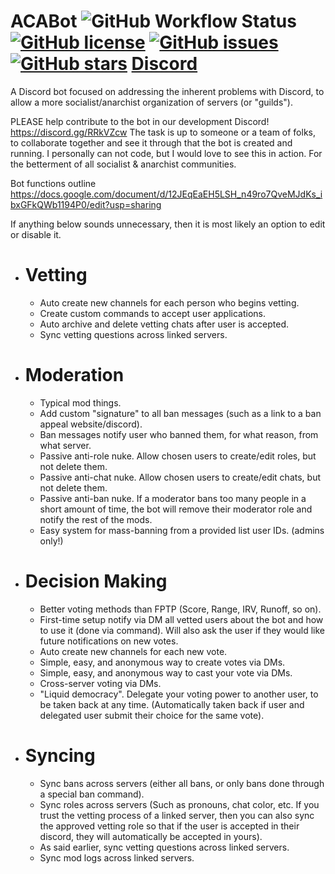 # ACABot ![GitHub Workflow Status](https://img.shields.io/github/workflow/status/RainOfPain125/ACABot/Rust) [![GitHub license](https://img.shields.io/github/license/RainOfPain125/ACABot)](https://github.com/RainOfPain125/ACABot/blob/main/LICENSE) [![GitHub issues](https://img.shields.io/github/issues/RainOfPain125/ACABot)](https://github.com/RainOfPain125/ACABot/issues) [![GitHub stars](https://img.shields.io/github/stars/RainOfPain125/ACABot)](https://github.com/RainOfPain125/ACABot/stargazers) [Discord](https://img.shields.io/discord/714625798056706057)
A Discord bot focused on addressing the inherent problems with Discord, to allow a more socialist/anarchist organization of servers (or "guilds").

PLEASE help contribute to the bot in our development Discord! https://discord.gg/RRkVZcw
The task is up to someone or a team of folks, to collaborate together and see it through that the bot is created and running.
I personally can not code, but I would love to see this in action. For the betterment of all socialist & anarchist communities.

Bot functions outline https://docs.google.com/document/d/12JEqEaEH5LSH_n49ro7QveMJdKs_ibxGFkQWb1194P0/edit?usp=sharing

If anything below sounds unnecessary, then it is most likely an option to edit or disable it.

- # Vetting
  - Auto create new channels for each person who begins vetting.
  - Create custom commands to accept user applications.
  - Auto archive and delete vetting chats after user is accepted.
  - Sync vetting questions across linked servers.

- # Moderation
  - Typical mod things.
  - Add custom "signature" to all ban messages (such as a link to a ban appeal website/discord).
  - Ban messages notify user who banned them, for what reason, from what server.
  - Passive anti-role nuke. Allow chosen users to create/edit roles, but not delete them.
  - Passive anti-chat nuke. Allow chosen users to create/edit chats, but not delete them.
  - Passive anti-ban nuke. If a moderator bans too many people in a short amount of time, the bot will remove their moderator role and notify the rest of the mods.
  - Easy system for mass-banning from a provided list user IDs. (admins only!)

- # Decision Making
  - Better voting methods than FPTP (Score, Range, IRV, Runoff, so on).
  - First-time setup notify via DM all vetted users about the bot and how to use it (done via command). Will also ask the user if they would like future notifications on new votes.
  - Auto create new channels for each new vote.
  - Simple, easy, and anonymous way to create votes via DMs.
  - Simple, easy, and anonymous way to cast your vote via DMs.
  - Cross-server voting via DMs.
  - "Liquid democracy". Delegate your voting power to another user, to be taken back at any time. (Automatically taken back if user and delegated user submit their choice for the same vote).

- # Syncing
  - Sync bans across servers (either all bans, or only bans done through a special ban command).
  - Sync roles across servers (Such as pronouns, chat color, etc. If you trust the vetting process of a linked server, then you can also sync the approved vetting role so that if the user is accepted in their discord, they will automatically be accepted in yours).
  - As said earlier, sync vetting questions across linked servers.
  - Sync mod logs across linked servers.
